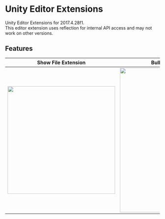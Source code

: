# Unity Editor Extensions

Unity Editor Extensions for 2017.4.28f1.  
This editor extension uses reflection for internal API access and may not work on other versions.


## Features

| Show File Extension | Bulk Rename AnimationClip Props |
| -------------------- | ------------------------------ |
|<img width="350" src="https://user-images.githubusercontent.com/10832834/66540239-231ff800-eb66-11e9-9f00-5e1b3a7a1af8.png"> | <img width="470" src="https://user-images.githubusercontent.com/10832834/66571696-afeca500-ebaa-11e9-9c25-739cc65a01d5.png"> |
